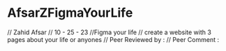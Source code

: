 # AfsarZFigmaYourLife
// Zahid Afsar
// 10 - 25 - 23
//Figma your life
// create a website with 3 pages about your life or anyones
// Peer Reviewed by :
// Peer Comment :
